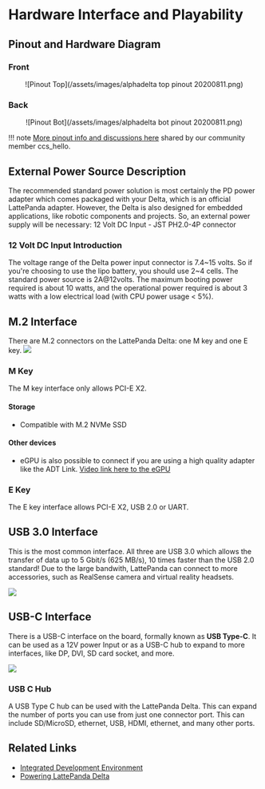 # Hardware Interface and Playability

## Pinout and Hardware Diagram
### Front
<center>![Pinout Top](/assets/images/alphadelta top pinout 20200811.png)</center>  

### Back
<center>![Pinout Bot](/assets/images/alphadelta bot pinout 20200811.png)</center>

!!! note
    [More pinout info and discussions here](https://www.lattepanda.com/topic-f23t16906.html) shared by our community member ccs_hello.


## External Power Source Description

The recommended standard power solution is most certainly the PD power adapter which comes packaged with your Delta, which is an official LattePanda adapter. However, the Delta is also designed for embedded applications, like robotic components and projects. So, an external power supply will be necessary: 12 Volt DC Input - JST PH2.0-4P connector
### 12 Volt DC Input Introduction

The voltage range of the Delta power input connector is 7.4~15 volts. So if you're choosing to use the lipo battery, you should use 2~4 cells. The standard power source is 2A@12volts. The maximum booting power required is about 10 watts, and the operational power required is about 3 watts with a low electrical load (with CPU power usage < 5%).

## M.2 Interface

There are M.2 connectors on the LattePanda Delta: one M key and one E key.
![](https://i.imgur.com/rIH5QtK.jpg)

### M Key
The M key interface only allows PCI-E X2.
#### **Storage**
* Compatible with M.2 NVMe SSD
#### **Other devices**
* eGPU is also possible to connect if you are using a high quality adapter like the ADT Link.
[Video link here to the eGPU](https://youtu.be/LMmm2V33cvs)
### E Key

The E key interface allows PCI-E X2, USB 2.0 or UART.


## USB 3.0 Interface

This is the most common interface. All three are USB 3.0 which allows the transfer of data up to 5 Gbit/s (625 MB/s), 10 times faster than the USB 2.0 standard! Due to the large bandwith, LattePanda can connect to more accessories, such as RealSense camera and virtual reality headsets.

![](https://i.imgur.com/zwyyMtD.jpg)


## USB-C Interface

There is a USB-C interface on the board, formally known as **USB Type-C**. It can be used as a 12V power Input or as a USB-C hub to expand to more interfaces, like DP, DVI, SD card socket, and more. 

![](https://i.imgur.com/FDdrFEz.jpg)

### USB C Hub

A USB Type C hub can be used with the LattePanda Delta. This can expand the number of ports you can use from just one connector port. This can include SD/MicroSD, ethernet, USB, HDMI, ethernet, and many other ports.



## Related Links 
* [Integrated Development Environment](/content/delta_edition/ide/)
* [Powering LattePanda Delta](/content/delta_edition/powering/)

